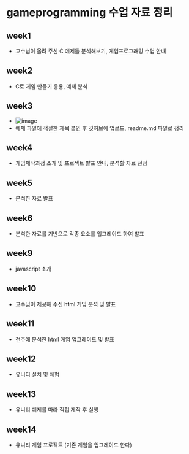 # gameprogramming 수업 자료 정리

## week1

- 교수님이 올려 주신 C 예제들 분석해보기, 게임프로그래밍 수업 안내

## week2

- C로 게임 만들기 응용, 예제 분석

## week3

- ![image](https://github.com/Kimchaeeuny/game/assets/120534069/ba03efa8-bc5e-4f13-aae6-1f62ada66114)
- 예제 파일에 적절한 제목 붙인 후 깃허브에 업로드, readme.md 파일로 정리

## week4

- 게임제작과정 소개 및 프로젝트 발표 안내, 분석할 자료 선정

## week5

- 분석한 자료 발표

## week6

- 분석한 자료를 기반으로 각종 요소를 업그레이드 하여 발표

## week9

- javascript 소개

## week10

- 교수님이 제공해 주신 html 게임 분석 및 발표

## week11

- 전주에 분석한 html 게임 업그레이드 및 발표

## week12

- 유니티 설치 및 체험

## week13

- 유니티 예제를 따라 직접 제작 후 실행

## week14

- 유니티 게임 프로젝트 (기존 게임을 업그레이드 한다) 
